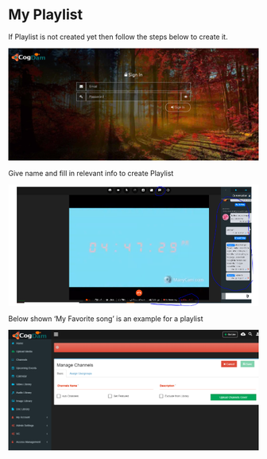 # My Playlist

If Playlist is not created yet then follow the steps below to create it.

![](../.gitbook/assets/image%20%28106%29.png)

Give name and fill in relevant info to create Playlist

![](../.gitbook/assets/image%20%28217%29.png)

Below shown ‘My Favorite song’ is an example for a playlist

![](../.gitbook/assets/image%20%2827%29.png)

